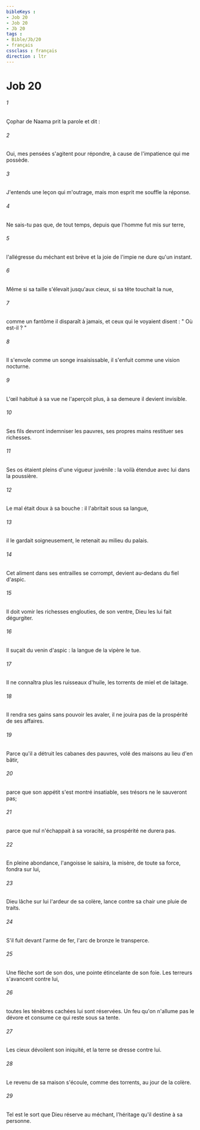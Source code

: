 ```yaml
---
bibleKeys : 
- Job 20
- Job 20
- Jb 20
tags : 
- Bible/Jb/20
- français
cssclass : français
direction : ltr
---
```


# Job 20

###### 1
Çophar de Naama prit la parole et dit : 
###### 2
Oui, mes pensées s'agitent pour répondre, à cause de l'impatience qui me possède. 
###### 3
J'entends une leçon qui m'outrage, mais mon esprit me souffle la réponse. 
###### 4
Ne sais-tu pas que, de tout temps, depuis que l'homme fut mis sur terre, 
###### 5
l'allégresse du méchant est brève et la joie de l'impie ne dure qu'un instant. 
###### 6
Même si sa taille s'élevait jusqu'aux cieux, si sa tête touchait la nue, 
###### 7
comme un fantôme il disparaît à jamais, et ceux qui le voyaient disent : " Où est-il ? " 
###### 8
Il s'envole comme un songe insaisissable, il s'enfuit comme une vision nocturne. 
###### 9
L'œil habitué à sa vue ne l'aperçoit plus, à sa demeure il devient invisible. 
###### 10
Ses fils devront indemniser les pauvres, ses propres mains restituer ses richesses. 
###### 11
Ses os étaient pleins d'une vigueur juvénile : la voilà étendue avec lui dans la poussière. 
###### 12
Le mal était doux à sa bouche : il l'abritait sous sa langue, 
###### 13
il le gardait soigneusement, le retenait au milieu du palais. 
###### 14
Cet aliment dans ses entrailles se corrompt, devient au-dedans du fiel d'aspic. 
###### 15
Il doit vomir les richesses englouties, de son ventre, Dieu les lui fait dégurgiter. 
###### 16
Il suçait du venin d'aspic : la langue de la vipère le tue. 
###### 17
Il ne connaîtra plus les ruisseaux d'huile, les torrents de miel et de laitage. 
###### 18
Il rendra ses gains sans pouvoir les avaler, il ne jouira pas de la prospérité de ses affaires. 
###### 19
Parce qu'il a détruit les cabanes des pauvres, volé des maisons au lieu d'en bâtir, 
###### 20
parce que son appétit s'est montré insatiable, ses trésors ne le sauveront pas; 
###### 21
parce que nul n'échappait à sa voracité, sa prospérité ne durera pas. 
###### 22
En pleine abondance, l'angoisse le saisira, la misère, de toute sa force, fondra sur lui, 
###### 23
Dieu lâche sur lui l'ardeur de sa colère, lance contre sa chair une pluie de traits. 
###### 24
S'il fuit devant l'arme de fer, l'arc de bronze le transperce. 
###### 25
Une flèche sort de son dos, une pointe étincelante de son foie. Les terreurs s'avancent contre lui, 
###### 26
toutes les ténèbres cachées lui sont réservées. Un feu qu'on n'allume pas le dévore et consume ce qui reste sous sa tente. 
###### 27
Les cieux dévoilent son iniquité, et la terre se dresse contre lui. 
###### 28
Le revenu de sa maison s'écoule, comme des torrents, au jour de la colère. 
###### 29
Tel est le sort que Dieu réserve au méchant, l'héritage qu'il destine à sa personne. 

